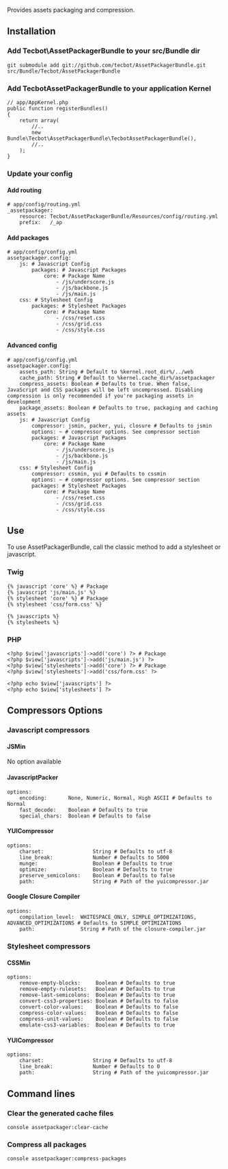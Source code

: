 Provides assets packaging and compression.

## Installation

### Add Tecbot\AssetPackagerBundle to your src/Bundle dir

    git submodule add git://github.com/tecbot/AssetPackagerBundle.git src/Bundle/Tecbot/AssetPackagerBundle
    
### Add TecbotAssetPackagerBundle to your application Kernel

    // app/AppKernel.php
    public function registerBundles()
    {
        return array(
            //..
            new Bundle\Tecbot\AssetPackagerBundle\TecbotAssetPackagerBundle(),
            //..
        );
    }
    
### Update your config

#### Add routing

    # app/config/routing.yml
    _assetpackager:
        resource: Tecbot/AssetPackagerBundle/Resources/config/routing.yml
        prefix:   /_ap

#### Add packages

    # app/config/config.yml
    assetpackager.config:
        js: # Javascript Config
            packages: # Javascript Packages
                core: # Package Name
                    - /js/underscore.js
                    - /js/backbone.js
                    - /js/main.js
        css: # Stylesheet Config
            packages: # Stylesheet Packages
                core: # Package Name
                    - /css/reset.css
                    - /css/grid.css
                    - /css/style.css

#### Advanced config
    
    # app/config/config.yml
    assetpackager.config:
        assets_path: String # Default to %kernel.root_dir%/../web
        cache_path: String # Default to %kernel.cache_dir%/assetpackager
        compress_assets: Boolean # Defaults to true. When false, JavaScript and CSS packages will be left uncompressed. Disabling compression is only recommended if you're packaging assets in development
        package_assets: Boolean # Defaults to true, packaging and caching assets
        js: # Javascript Config
            compressor: jsmin, packer, yui, closure # Defaults to jsmin
            options: ~ # compressor options. See compressor section
            packages: # Javascript Packages
                core: # Package Name
                    - /js/underscore.js
                    - /js/backbone.js
                    - /js/main.js
        css: # Stylesheet Config
            compressor: cssmin, yui # Defaults to cssmin
            options: ~ # compressor options. See compressor section
            packages: # Stylesheet Packages
                core: # Package Name
                    - /css/reset.css
                    - /css/grid.css
                    - /css/style.css

## Use

To use AssetPackagerBundle, call the classic method to add a stylesheet or javascript.

### Twig

    {% javascript 'core' %} # Package
    {% javascript 'js/main.js' %}
    {% stylesheet 'core' %} # Package
    {% stylesheet 'css/form.css' %}
    
    {% javascripts %}
    {% stylesheets %}

### PHP

    <?php $view['javascripts']->add('core') ?> # Package
    <?php $view['javascripts']->add('js/main.js') ?>
    <?php $view['stylesheets']->add('core') ?> # Package
    <?php $view['stylesheets']->add('css/form.css' ?>
    
    <?php echo $view['javascripts'] ?>
    <?php echo $view['stylesheets'] ?>

## Compressors Options

### Javascript compressors

#### JSMin

No option available

#### JavascriptPacker
    options:
        encoding:       None, Numeric, Normal, High ASCII # Defaults to Normal
        fast_decode:    Boolean # Defaults to true
        special_chars:  Boolean # Defaults to false

#### YUICompressor

    options:
        charset:                String # Defaults to utf-8
        line_break:             Number # Defaults to 5000  
        munge:                  Boolean # Defaults to true
        optimize:               Boolean # Defaults to true
        preserve_semicolons:    Boolean # Defaults to false
        path:                   String # Path of the yuicompressor.jar

#### Google Closure Compiler

    options:
        compilation_level:  WHITESPACE_ONLY, SIMPLE_OPTIMIZATIONS, ADVANCED_OPTIMIZATIONS # Defaults to SIMPLE_OPTIMIZATIONS
        path:               String # Path of the closure-compiler.jar

### Stylesheet compressors

#### CSSMin

    options:
        remove-empty-blocks:     Boolean # Defaults to true
        remove-empty-rulesets:   Boolean # Defaults to true
        remove-last-semicolons:  Boolean # Defaults to true
        convert-css3-properties: Boolean # Defaults to false
        convert-color-values:    Boolean # Defaults to false
        compress-color-values:   Boolean # Defaults to false
        compress-unit-values:    Boolean # Defaults to false
        emulate-css3-variables:  Boolean # Defaults to true

#### YUICompressor

    options:
        charset:                String # Defaults to utf-8
        line_break:             Number # Defaults to 0
        path:                   String # Path of the yuicompressor.jar

## Command lines

### Clear the generated cache files

    console assetpackager:clear-cache

### Compress all packages

    console assetpackager:compress-packages
